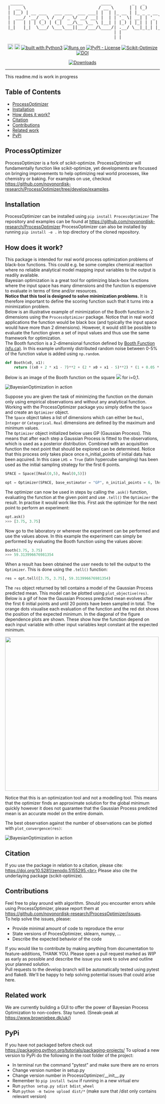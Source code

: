 <div align="center">
<pre>
  _____                              ____        _   _           _              
 |  __ \                            / __ \      | | (_)         (_)             
 | |__) | __ ___   ___ ___  ___ ___| |  | |_ __ | |_ _ _ __ ___  _ _______ _ __ 
 |  ___/ '__/ _ \ / __/ _ \/ __/ __| |  | | '_ \| __| | '_ ` _ \| |_  / _ \ '__|
 | |   | | | (_) | (_|  __/\__ \__ \ |__| | |_) | |_| | | | | | | |/ /  __/ |   
 |_|   |_|  \___/ \___\___||___/___/\____/| .__/ \__|_|_| |_| |_|_/___\___|_|   
                                          | |                                   
                                          |_|                                   
</pre>
<a href="https://badge.fury.io/py/ProcessOptimizer"><img src="https://badge.fury.io/py/ProcessOptimizer.svg" alt="PyPI version" height="18"></a>
<a href="https://github.com/novonordisk-research/ProcessOptimizer/actions"><img src="https://github.com/novonordisk-research/ProcessOptimizer/workflows/Python%20package/badge.svg" alt="Tests" height="18"></a>
<a href="https://www.python.org/"><img src="https://img.shields.io/badge/built%20with-Python3-green.svg" alt="built with Python3" /></a>
<a href="https://www.python.org/"><img src="https://img.shields.io/badge/python-3.8%20%7C%203.9%20%7C%203.10-blue" alt="Runs on" /></a>
<a href="https://github.com/novonordisk-research/ProcessOptimizer/blob/develop/LICENSE.md"><img src="https://img.shields.io/pypi/l/ProcessOptimizer" alt="PyPI - License" /></a>
<a href="https://scikit-optimize.github.io/stable/"><img src="https://img.shields.io/badge/BuildOn-Scikit--Optimize-brightgreen" alt="Scikit-Optimize" /></a>
<a href="https://doi.org/10.5281/zenodo.5155295"><img src="https://zenodo.org/badge/DOI/10.5281/zenodo.5155295.svg" alt="DOI"></a>

[![Downloads](https://static.pepy.tech/personalized-badge/processoptimizer?period=total&units=international_system&left_color=brightgreen&right_color=orange&left_text=Downloads)](https://pepy.tech/project/processoptimizer)
</div>

----------
This readme.md is work in progress

## Table of Contents
 * [ProcessOptimizer](https://github.com/novonordisk-research/ProcessOptimizer/blob/develop/README.md#processoptimizer)
 * [Installation](https://github.com/novonordisk-research/ProcessOptimizer/blob/develop/README.md#installation)
 * [How does it work?](https://github.com/novonordisk-research/ProcessOptimizer/blob/develop/README.md#how-does-it-work?)
 * [Citation](https://github.com/novonordisk-research/ProcessOptimizer/blob/develop/README.md#Citation)
 * [Contributions](https://github.com/novonordisk-research/ProcessOptimizer/blob/develop/README.md#contributions)
 * [Related work](https://github.com/novonordisk-research/ProcessOptimizer/blob/develop/README.md#related-work)
 * [PyPi](https://github.com/novonordisk-research/ProcessOptimizer/blob/develop/README.md#pypi)
 

## ProcessOptimizer

ProcessOptimizer is a fork of scikit-optimize. ProcessOptimizer will fundamentally function like scikit-optimize, 
yet developments are focussed on bringing improvements to help optimizing real world processes, like chemistry or baking.
For examples on use, checkout https://github.com/novonordisk-research/ProcessOptimizer/tree/develop/examples.

## Installation

ProcessOptimizer can be installed using `pip install ProcessOptimizer`
The repository and examples can be found at https://github.com/novonordisk-research/ProcessOptimizer
ProcessOptimizer can also be installed by running `pip install -e .` in top directory of the cloned repository.

## How does it work?

This package is intended for real world process optimization problems of black-box functions. This could e.g. be some complex chemical reaction where no reliable analytical model mapping input variables to the output is readily available. <br/>
Bayesian optimization is a great tool for optimizing black-box functions where the input space has many dimensions and the function is expensive to evaluate in terms of time and/or resources.<br/>
**Notice that this tool is designed to solve minimization problems.** It is therefore important to define the scoring function such that it turns into a minimization problem. <br/>
Below is an illustrative example of minimization of the Booth function in 2 dimensions using the `ProcessOptimizer` package. Notice that in real world applications the function would be black box (and typically the input space would have more than 2 dimensions). However, it would still be possible to evaluate the function given a set of input values and thus use the same framework for optimization. <br/>
The Booth function is a 2-dimensional function defined by [Booth Function (sfu.ca)](https://www.sfu.ca/~ssurjano/booth.html). In this example uniformly distributed random noise between 0-5% of the function value is added using `np.random`.
```python
def Booth(x0, x1):
    return ((x0 + 2 * x1 - 7)**2 + (2 * x0 + x1 - 5)**2) * (1 + 0.05 * np.random.rand())
```
Below is an image of the Booth function on the square <img src="https://render.githubusercontent.com/render/math?math=x_i \in \left[ 0,5 \right]"> for i=0,1.


![BayesianOptimization in action](https://raw.githubusercontent.com/novonordisk-research/ProcessOptimizer/a6a59e5aee58d2737feabe7c3fba86c58112e43a/examples/Booth_function.png)

Suppose you are given the task of minimizing the function on the domain only using empirical observations and without any analytical function. <br/>
Working with the ProcessOptimizer package you simply define the `Space` and create an `Optimizer` object.<br/>
The `Space` object takes a list of dimensions which can either be `Real`, `Integer` or `Categorical`. `Real` dimensions are defined by the maximum and minimum values.<br/>
The `Optimizer` object initialized below uses GP (Gaussian Process). This means that after each step a Gaussian Process is fitted to the observations, which is used as a posterior distribution. Combined with an acquisition function the next point that should be explored can be determined. Notice that this process only takes place once n_initial_points of initial data has been aqcuired. In this case `LHS = True` (latin hypercube sampling) has been used as the initial sampling strategy for the first 6 points.
```python
SPACE = Space([Real(0,5), Real(0,5)])   

opt = Optimizer(SPACE, base_estimator = "GP", n_initial_points = 6, lhs = True)
```
The optimizer can now be used in steps by calling the `.ask()` function, evaluating the function at the given point and use `.tell()` the `Optimizer` the result. In practise it would work like this. First ask the optimizer for the next point to perform an experiment:
```python
opt.ask()
>>> [3.75, 3.75]
```
Now go to the laboratory or wherever the experiment can be performed and use the values above. In this example the experiment can simply be performed by evaluating the Booth function using the values above:
```python
Booth(3.75, 3.75)
>>> 59.313996676981354
```
When a result has been obtained the user needs to tell the output to the `Optimizer`. This is done using the `.tell()` function:
```python
res = opt.tell([3.75, 3.75], 59.313996676981354)
```
The `res` object returned by tell contains a model of the Gaussian Process predicted mean. This model can be plotted using `plot_objective(res)`. Below is a gif of how the Gaussian Process predicted mean evolves after the first 6 initial points and until 20 points have been sampled in total. The orange dots visualise each evaluation of the function and the red dot shows the position of the expected minimum. In the diagonal of the figure dependence plots are shown. These show how the function depend on each input variable with other input variables kept constant at the expected minimum.

<img src="https://raw.githubusercontent.com/novonordisk-research/ProcessOptimizer/a6a59e5aee58d2737feabe7c3fba86c58112e43a/examples/BO_GIF.gif" width="500">

 
Notice that this is an optimization tool and not a modelling tool. This means that the optimizer finds an approximate solution for the global minimum quickly however it does not guarantee that the Gaussian Process predicted mean is an accurate model on the entire domain.<br/>

The best observation against the number of observations can be plotted with `plot_convergence(res)`:
 
![BayesianOptimization in action](https://raw.githubusercontent.com/novonordisk-research/ProcessOptimizer/a6a59e5aee58d2737feabe7c3fba86c58112e43a/examples/Convergence_plot.png)

## Citation

If you use the package in relation to a citation, please cite: https://doi.org/10.5281/zenodo.5155295.<br>
Please also cite the underlaying package (scikit-optimize).

## Contributions

Feel free to play around with algorithm. Should you encounter errors while using ProcessOptimizer, please report them
at https://github.com/novonordisk-research/ProcessOptimizer/issues. <br>
To help solve the issues, please: <br>

- Provide minimal amount of code to reproduce the error
- State versions of ProcesOptimizer, sklearn, numpy, ...
- Describe the expected behavior of the code <br>

If you would like to contribute by making anything from documentation to feature-additions, THANK YOU. Please open a pull request 
marked as *WIP* as early as possible and describe the issue you seek to solve and outline your planned solution. <br>
Pull requests to the develop branch will be automatically tested using pytest and flake8. We'll be happy to help solving potential
issues that could arise here.

## Related work

We are currently building a GUI to offer the power of Bayesian Process Optimization to non-coders. Stay tuned. (Sneak-peak at https://www.browniebee.dk/uk/)

## PyPi

If you have not packaged before check out https://packaging.python.org/tutorials/packaging-projects/
To upload a new version to PyPi do the following in the root folder of the project:

- In terminal run the command "pytest" and make sure there are no errors
- Change version number in setup.py
- Change version number in ProcessOptimizer/\_\_init\_\_.py
- Remember to `pip install twine` if running in a new virtual env
- Run `python setup.py sdist bdist_wheel`
- Run `python -m twine upload dist/*` (make sure that /dist only contains relevant version)
